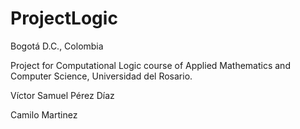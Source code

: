 # ProjectLogic

Bogotá D.C., Colombia

Project for Computational Logic course of Applied Mathematics and Computer Science, Universidad del Rosario.

Víctor Samuel Pérez Díaz

Camilo Martinez
